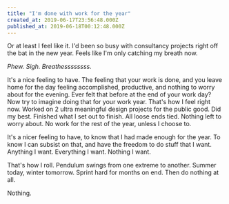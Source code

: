 ```yaml
---
title: "I'm done with work for the year"
created_at: 2019-06-17T23:56:48.000Z
published_at: 2019-06-18T00:12:48.000Z
---
```

Or at least I feel like it. I'd been so busy with consultancy projects right off the bat in the new year. Feels like I'm only catching my breath now.

  

_Phew. Sigh. Breathessssssss._

  

It's a nice feeling to have. The feeling that your work is done, and you leave home for the day feeling accomplished, productive, and nothing to worry about for the evening. Ever felt that before at the end of your work day? Now try to imagine doing that for your work year. That's how I feel right now. Worked on 2 ultra meaningful design projects for the public good. Did my best. Finished what I set out to finish. All loose ends tied. Nothing left to worry about. No work for the rest of the year, unless I choose to.

  

It's a nicer feeling to have, to know that I had made enough for the year. To know I can subsist on that, and have the freedom to do stuff that I want. Anything I want. Everything I want. Nothing I want.

  

That's how I roll. Pendulum swings from one extreme to another. Summer today, winter tomorrow. Sprint hard for months on end. Then do nothing at all. 

  

Nothing.
